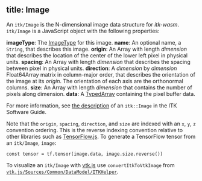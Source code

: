 title: Image
---

An `itk/Image` is the N-dimensional image data structure for *itk-wasm*. `itk/Image` is a JavaScript object with the following properties:

**imageType**: The [ImageType](./ImageType.html) for this image.
**name**: An optional name, a `String`, that describes this image.
**origin**: An Array with length *dimension* that describes the location of the center of the lower left pixel in physical units.
**spacing**: An Array with length *dimension* that describes the spacing between pixel in physical units.
**direction**: A *dimension* by *dimension* Float64Array matrix in column-major order, that describes the orientation of the image at its *origin*.  The orientation of each axis are the orthonormal columns.
**size**: An Array with length *dimension* that contains the number of pixels along dimension.
**data**: A [TypedArray](https://developer.mozilla.org/en-US/docs/Web/JavaScript/Reference/Global_Objects/TypedArray) containing the pixel buffer data.

For more information, see [the description](https://itk.org/ITKSoftwareGuide/html/Book1/ITKSoftwareGuide-Book1ch4.html#x38-490004.1) of an `itk::Image` in the ITK Software Guide.

Note that the `origin`, `spacing`, `direction`, and `size` are indexed with an `x`, `y`, `z` convention ordering. This is the reverse indexing convention relative to other libraries such as [TensorFlow.js](https://www.tensorflow.org/js). To generate a TensorFlow tensor from an `itk/Image`, `image`:

```
const tensor = tf.tensor(image.data, image.size.reverse())
```

To visualize an `itk/Image` with [vtk.js](https://kitware.github.io/vtk-js) use `convertItkToVtkImage` from [`vtk.js/Sources/Common/DataModel/ITKHelper`](https://kitware.github.io/vtk-js/api/Common_DataModel_ITKHelper.html).
